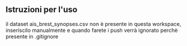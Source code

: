 ## Istruzioni per l'uso
il dataset ais_brest_synopses.csv non è presente in questa workspace, inseriscilo manualmente e quando farete i push verrà ignorato perchè presente in .gitignore